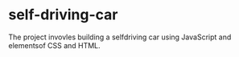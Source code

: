 # self-driving-car
The project invovles building a selfdriving car using JavaScript and elementsof CSS and HTML.
